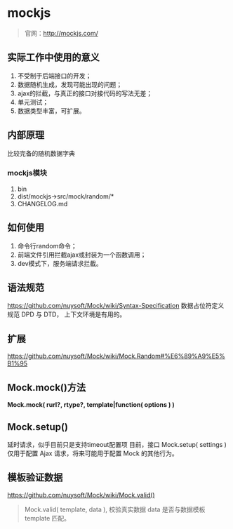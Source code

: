 
# mockjs
> 官网：http://mockjs.com/
## 实际工作中使用的意义 
1. 不受制于后端接口的开发；
2. 数据随机生成，发现可能出现的问题；
3. ajax的拦截，与真正的接口对接代码的写法无差；
4. 单元测试；
5. 数据类型丰富，可扩展。

## 内部原理
比较完备的随机数据字典

### mockjs模块
1. bin
2. dist/mockjs->src/mock/random/*
3. CHANGELOG.md

## 如何使用
1. 命令行random命令；
2. 前端文件引用拦截ajax或封装为一个函数调用；
3. dev模式下，服务端请求拦截。

## 语法规范

https://github.com/nuysoft/Mock/wiki/Syntax-Specification
数据占位符定义规范 DPD 与 DTD， 上下文环境是有用的。

## 扩展
https://github.com/nuysoft/Mock/wiki/Mock.Random#%E6%89%A9%E5%B1%95

## Mock.mock()方法
**Mock.mock( rurl?, rtype?, template|function( options ) )**

## Mock.setup()
延时请求，似乎目前只是支持timeout配置项
目前，接口 Mock.setup( settings ) 仅用于配置 Ajax 请求，将来可能用于配置 Mock 的其他行为。

## 模板验证数据
https://github.com/nuysoft/Mock/wiki/Mock.valid()
> Mock.valid( template, data ), 校验真实数据 data 是否与数据模板 template 匹配。
